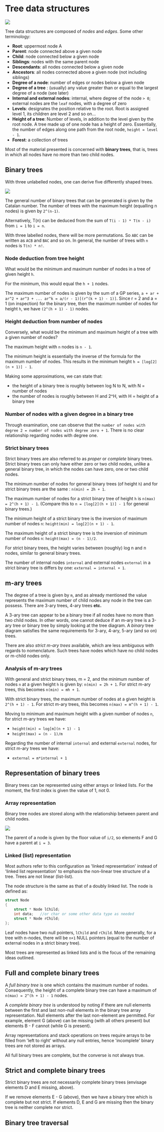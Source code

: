 # Tree data structures #

![](/images/Trees.svg)

Tree data structures are composed of _nodes_ and _edges_. Some other terminology:

+ __Root__: uppermost node A
+ __Parent__: node connected above a given node
+ __Child__: node connected below a given node
+ __Siblings__: nodes with the same parent node
+ __Descendants__: all nodes connected below a given node
+ __Ancestors__: all nodes connected above a given node (not including siblings)
+ __Degree of a node__: number of edges or nodes below a given node
+ __Degree of a tree__ : (usually) any value greater than or equal to the largest degree of a node (see later)
+ __Internal and external nodes__: internal, where degree of the node `> 0`; external nodes are the `leaf` nodes, with a degree of zero
+ __Levels__: designates the position relative to the root. Root is assigned level 1, its children are level 2 and so on...
+ __Height of a tree__: Number of levels, in addition to the level given by the root node. A tree made up of one node has a height of zero. Essentially, the number of edges along one path from the root node, `height = level - 1`.
+ __Forest__: a collection of trees

Most of the material presented is concerned with __binary trees__, that is, trees in which all nodes have no more than two child nodes.

## Binary trees ##

With three unlabelled nodes, one can derive five differently shaped trees.

![](/images/BinaryTrees.svg)

The general number of binary trees that can be generated is given by the Catalan number. The number of trees with the maximum height (equalling n nodes) is given by `2^(n-1)`.

Alternatively, T(n) can be deduced from the sum of `T(i - 1) * T(n - i)` from `i = 1` to `i = n`.

With three labelled nodes, there will be more permutations. So `ABC` can be written as `ACB` and `BAC` and so on. In general, the number of trees with `n` nodes is `T(n) * n!`.

### Node deduction from tree height ###

What would be the minimum and maximum number of nodes in a tree of given height `h`. 

For the minimum, this would equal the `h + 1` nodes. 

The maximum number of nodes is given by the sum of a GP series, `a + ar + ar^2 + ar^3 + ... ar^k = a/(r - 1)[(r^(k + 1) - 1)]`. Since r = 2 and a = 1 (on inspection) for the binary tree, then the maximum number of nodes for height `h`, we have `(2^(h + 1) - 1)` nodes.

### Height deduction from number of nodes ###

Conversely, what would be the minimum and maximum height of a tree with a given number of nodes?

The maximum height with `n` nodes is `n - 1`.

The minimum height is essentially the inverse of the formula for the maximum number of nodes. This results in the minimum height `h = [log[2](n + 1)] - 1`.

Making some approximations, we can state that:

+ the height of a binary tree is roughly between log N to N, with N = number of nodes
+ the number of nodes is roughly between H and 2^H, with H = height of a binary tree

### Number of nodes with a given degree in a binary tree ###

Through examination, one can observe that the `number of nodes with degree 2 = number of nodes with degree zero + 1`.  There is no clear relationship regarding nodes with degree one.

### Strict binary trees ###

Strict binary trees are also referred to as _proper_ or _complete_ binary trees. Strict binary trees can only have either zero or two child nodes, unlike a general binary tree, in which the nodes can have zero, one or two child nodes.

The minimum number of nodes for general binary trees (of height `h`) and for strict binary trees are the same : `n(min) = 2h + 1`.

The maximum number of nodes for a strict binary tree of height `h` is `n(max) = 2^(h + 1) - 1`. (Compare this to `n = [log[2](h + 1)] - 1` for general binary trees.)

The minimum height of a strict binary tree is the inversion of maximum number of nodes `n`: `height(min) = log[2](n + 1) - 1`.

The maximum height of a strict binary tree is the inversion of minimum number of nodes `n`: `height(max) = (n - 1)/2`.

For strict binary trees, the height varies between (roughly) log n and n nodes, similar to general binary trees.

The number of internal nodes `internal` and external nodes `external` in a strict binary tree is differs by one: `external = internal + 1`.

## m-ary trees ##

The degree of a tree is given by `m`, and as already mentioned the value represents the maximum number of child nodes any node in the tree can possess. There are 3-ary trees, 4-ary trees __etc.__

A 3-ary tree can appear to be a binary tree if all nodes have no more than two child nodes. In other words, one cannot deduce if an m-ary tree is a 3-ary tree or binary tree by simply looking at the tree diagram. A _binary_ tree diagram satisfies the same requirements for 3-ary, 4-ary, 5-ary (and so on) trees.

There are also _strict m-ary trees_ available, which are less ambiguous with regards to nomenclature. Such trees have nodes which have no child nodes or m-child nodes only.

### Analysis of m-ary trees ###

With general and strict binary trees, m = 2, and the minimum number of nodes `n` at a given height `h` is given by: `n(min) = 2h + 1`. For strict m-ary trees, this becomes `n(min) = mh + 1`.

With strict binary trees, the maximum number of nodes at a given height is `2^(h + 1) - 1`. For strict m-ary trees, this becomes `n(max) = m^(h + 1) - 1`.

Moving to minimum and maximum height with a given number of nodes `n`, for strict m-ary trees we have:

+ `height(min) = log[m](n + 1) - 1`
+ `height(max) = (n - 1)/m`

Regarding the number of internal `internal` and external `external` nodes, for strict m-ary trees we have:

+ `external = m*internal + 1`

## Representation of binary trees ##

Binary trees can be represented using either arrays or linked lists. For the moment, the first index is given the value of 1, not 0.

### Array representation ###

Binary tree nodes are stored along with the relationship between parent and child nodes.

![](/images/TreesAsArrays.svg)

The parent of a node is given by the floor value of `i/2`, so elements F and G have a parent at `i = 3`.

### Linked (list) representation ###

Most authors refer to this configuration as 'linked representation' instead of 'linked list representation' to emphasis the non-linear tree structure of a tree. Trees are not linear (list-list).

The node structure is the same as that of a doubly linked list. The node is defined as:

```cpp
struct Node
{
    struct * Node lChild;
    int data;   //or char or some other data type as needed
    struct * Node rChild;
};
```

Leaf nodes have two null pointers, `lChild` and `rChild`. More generally, for a tree with n-nodes, there will be `n+1` NULL pointers (equal to the number of external nodes in a strict binary tree).

Most trees are represented as linked lists and is the focus of the remaining ideas outlined.

## Full and complete binary trees ##

A _full binary tree_ is one which contains the maximum number of nodes. Consequently, the height of a complete binary tree can have a maximum of `n(max) = 2^(h + 1) - 1` nodes.

A _complete binary tree_ is understood by noting if there are null elements between the first and last non-null elements in the binary tree array representation. Null elements after the last non-element are permitted. For example, element G (above) can be missing (with all others present) but elements B - F cannot (while G is present).

Array representations and stack operations on trees require arrays to be filled from 'left to right' without any null entries, hence 'incomplete' binary trees are not stored as arrays.

All full binary trees are complete, but the converse is not always true.

## Strict and complete binary trees ##

Strict binary trees are not necessarily complete binary trees (envisage elements D and E missing, above).

If we remove elements E - G (above), then we have a binary tree which is complete but not strict. If elements D, E and G are missing then the binary tree is neither complete nor strict.

## Binary tree traversal ##

